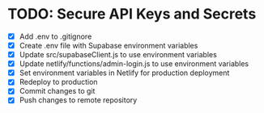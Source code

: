 # TODO: Secure API Keys and Secrets

- [x] Add .env to .gitignore
- [x] Create .env file with Supabase environment variables
- [x] Update src/supabaseClient.js to use environment variables
- [x] Update netlify/functions/admin-login.js to use environment variables
- [x] Set environment variables in Netlify for production deployment
- [x] Redeploy to production
- [x] Commit changes to git
- [x] Push changes to remote repository
